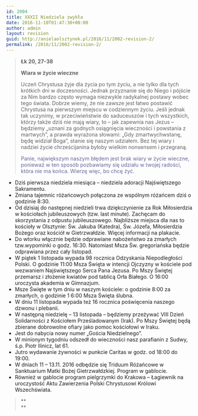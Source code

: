 ```yaml
---
id: 2004
title: XXXII Niedziela zwykła
date: 2016-11-10T01:47:30+00:00
author: admin
layout: revision
guid: http://anielaolsztynek.pl/2016/11/2002-revision-2/
permalink: /2016/11/2002-revision-2/
---
```

> **Łk 20, 27-38**
> 
> **Wiara w życie wieczne**
> 
> Uczeń Chrystusa żyje dla życia po tym życiu, a nie tylko dla tych krótkich dni w doczesności. Jednak przyznanie się do Niego i pójście za Nim bardzo często wymaga niezwykle radykalnej postawy wobec tego świata. Dobrze wiemy, że nie zawsze jest łatwo postawić Chrystusa na pierwszym miejscu w codziennym życiu. Jeśli jednak tak uczynimy, w przeciwieństwie do saduceuszów i tych wszystkich, którzy także dziś nie mają wiary, to &#8211; jak zapewnia nas Jezus &#8211; będziemy &#8222;uznani za godnych osiągnięcia wieczności i powstania z martwych&#8221;, a prawda wyrażona słowami: &#8222;Gdy zmartwychwstanę, będę widział Boga&#8221;, stanie się naszym udziałem. Bez tej wiary i nadziei życie chrześcijanina byłoby wielkim nonsensem i przegraną.
> 
> <span style="color: #666699;">Panie, największym naszym błędem jest brak wiary w życie wieczne, ponieważ w ten sposób pozbawiamy się udziału w twojej radości, która nie ma końca. Wierzę więc, bo chcę żyć. </span>

  * Dziś pierwsza niedziela miesiąca &#8211; niedziela adoracji Najświętszego Sakramentu.
  * Zmiana tajemnic różańcowych połączona ze wspólnym różańcem dziś o godzinie 8:30.
  * Od dzisiaj do następnej niedzieli trwa dziękczynienie za Rok Miłosierdzia w kościołach jubileuszowych (tzw. last minute). Zachęcam do skorzystania z odpustu jubileuszowego. Najbliższe miejsca dla nas to kościoły w Olsztynie: Św. Jakuba (Katedra), Św. Józefa, Miłosierdzia Bożego oraz kościół w Gietrzwałdzie. Więcej informacji na plakacie.
  * Do wtorku włącznie będzie odprawiane nabożeństwo za zmarłych tzw.wypominki o godz. 16:30. Natomiast Msza Św. gregoriańska będzie odprawiana przez cały listopad.
  * W piątek 1 listopada wypada 98 rocznica Odzyskania Niepodległości Polski. O godzinie 11:00 Msza Święta w intencji Ojczyzny w kościele pod wezwaniem Najświętszego Serca Pana Jezusa. Po Mszy Świętej przemarsz i złożenie kwiatów pod tablicą Orła Białego. O 16:00 uroczysta akademia w Gimnazjum.
  * Msze Święte w tym dniu w naszym kościele: o godzinie 8:00 za zmarłych, o godzinie 1 6:00 Msza Święta ślubna.
  * W dniu 11 listopada wypada też 16 rocznica poświęcenia naszego dzwonu i plebanii.
  * W następną niedzielę &#8211; 13 listopada &#8211; będziemy przeżywać VIII Dzień Solidarności z Kościołem Prześladowanym (Irak). Po Mszy Świętej będą zbierane dobrowolne ofiary jako pomoc kościołowi w Iraku.
  * Jest do nabycia nowy numer &#8222;Gościa Niedzielnego&#8221;.
  * W minionym tygodniu odszedł do wieczności nasz parafianin z Sudwy, ś.p. Piotr Ilinicz, lat 61.
  * Jutro wydawanie żywności w punkcie Caritas w godz. od 18:00 do 19:00.
  * W dniach 11 &#8211; 13.11. 2016 odbędzie się Triduum Różańcowe w Sanktuarium Matki Bożej Gietrzwałdzkiej. Program w gablocie.
  * Również w gablocie program pielgrzymki do Krakowa &#8211; Łagiewnik na uroczystość Aktu Zawierzenia Polski Chrystusowi Królowi Wszechświata.

> **  
>**